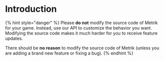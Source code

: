 # Introduction

{% hint style="danger" %}
Please **do not** modify the source code of Metrik for your game. Instead, use our API to customize the behavior you want. Modifying the source code makes it much harder for you to receive feature updates.

There should be **no reason** to modify the source code of Metrik \(unless you are adding a brand new feature or fixing a bug\).
{% endhint %}

